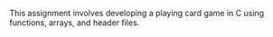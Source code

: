 This assignment involves developing a playing card game in C using functions, arrays, and header files.
